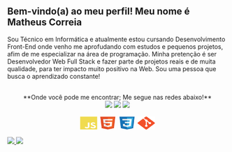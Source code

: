 ## Bem-vindo(a) ao meu perfil! Meu nome é Matheus Correia

Sou Técnico em Informática e atualmente estou cursando Desenvolvimento Front-End onde venho me aprofudando com estudos e pequenos projetos, afim de me especializar na área de programação. Minha pretenção é ser Desenvolvedor Web Full Stack e fazer parte de projetos reais e de muita qualidade, para ter impacto muito positivo na Web. Sou uma pessoa que busca o aprendizado constante!

<br>
 
<center>**Onde você pode me encontrar; Me segue nas redes abaixo!**</center>
 
<center><div> 
  <a href="https://instagram.com/matheuscorreia92" target="_blank"><img src="https://img.shields.io/badge/-Instagram-%23E4405F?style=for-the-badge&logo=instagram&logoColor=white" target="_blank"></a> 
  <a href = ""><img src="https://img.shields.io/badge/-Gmail-%23333?style=for-the-badge&logo=gmail&logoColor=white" target="_blank"></a>
  <a href="https://www.linkedin.com/in/matheuscorreiacode/" target="_blank"><img src="https://img.shields.io/badge/-LinkedIn-%230077B5?style=for-the-badge&logo=linkedin&logoColor=white"></a>
</div></center>
    
<center><div style="display: inline_block"><br>
  <img align="center" alt="Js" height="30" width="40" src="https://raw.githubusercontent.com/devicons/devicon/master/icons/javascript/javascript-plain.svg">
  <img align="center" alt="HTML" height="30" width="40" src="https://raw.githubusercontent.com/devicons/devicon/master/icons/html5/html5-original.svg">
  <img align="center" alt="CSS" height="30" width="40" src="https://raw.githubusercontent.com/devicons/devicon/master/icons/css3/css3-original.svg">
  <img align="center" alt="CSS" height="30" width="40" src="https://raw.githubusercontent.com/devicons/devicon/master/icons/git/git-original.svg">
</div></center>

<br>

 <div>
   <a href="https://github.com/matheuscorreiadev">
   <img height="180em" src="https://github-readme-stats.vercel.app/api?username=matheuscorreiadev&show_icons=true&theme=tokyonight&include_all_commits=true&count_private=true"/>
   <img height="180em" src="https://github-readme-stats.vercel.app/api/top-langs/?username=matheuscorreiadev&layout=compact&langs_count=6&theme=tokyonight"/>
</div>

